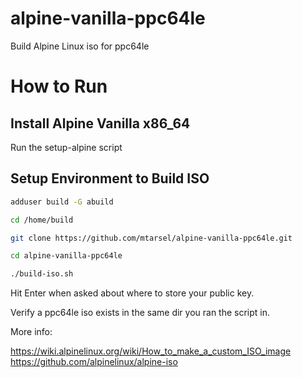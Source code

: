 # alpine-vanilla-ppc64le
Build Alpine Linux iso for ppc64le

# How to Run

## Install Alpine Vanilla x86_64

Run the setup-alpine script 

## Setup Environment to Build ISO

```bash
adduser build -G abuild

cd /home/build

git clone https://github.com/mtarsel/alpine-vanilla-ppc64le.git

cd alpine-vanilla-ppc64le

./build-iso.sh
```
Hit Enter when asked about where to store your public key.

Verify a ppc64le iso exists in the same dir you ran the script in.

More info:

https://wiki.alpinelinux.org/wiki/How_to_make_a_custom_ISO_image
https://github.com/alpinelinux/alpine-iso
